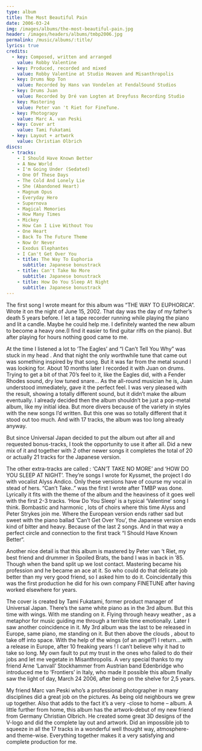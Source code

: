 ```yaml
---
type: album
title: The Most Beautiful Pain
date: 2006-03-24
img: /images/albums/the-most-beautiful-pain.jpg
header: /images/headers/albums/tmbp2006.jpg
permalink: /music/albums/:title/
lyrics: true
credits:
  - key: Composed, written and arranged
    value: Robby Valentine
  - key: Produced, recorded and mixed
    value: Robby Valentine at Studio Heaven and Misanthropolis
  - key: Drums Nop Ton
    value: Recorded by Hans van Vondelen at FendalSound Studios
  - key: Drums Juan
    value: Recorded by Dré van Logten at Dreyfuss Recording Studio
  - key: Mastering
    value: Peter van 't Riet for FineTune.
  - key: Photograpy
    value: Marc A. van Peski
  - key: Cover art
    value: Tami Fukatami
  - key: Layout + artwork
    value: Christian Olbrich                
discs:
  - tracks:
    - I Should Have Known Better
    - A New World
    - I'm Going Under (Sedated)
    - One Of These Days
    - The Cold And Lonely Lie
    - She (Abandoned Heart)
    - Magnum Opus
    - Everyday Hero
    - Supernova
    - Magical Memories
    - How Many Times
    - Mickey
    - How Can I Live Without You
    - One Heart
    - Back To The Future Theme
    - Now Or Never
    - Exodus Elephantes
    - I Can't Get Over You
    - title: The Way To Euphoria
      subtitle: Japanese bonustrack
    - title: Can't Take No More
      subtitle: Japanese bonustrack
    - title: How Do You Sleep At Night
      subtitle: Japanese bonustrack
---
```


The first song I wrote meant for this album was “THE WAY TO EUPHORICA”.
Wrote it on the night of June 15, 2002. That day was the day of my father’s death 5 years before. I let a tape recorder running while playing the piano and lit a candle. Maybe he could help me. I definitely wanted the new album to become a heavy one.(I find it easier to find guitar riffs on the piano).
But after playing for hours nothing good came to me.

At the time I listened a lot to ‘The Eagles’ and “I Can’t Tell You Why” was stuck in my head . And that night the only worthwhile tune that came out was something inspired by that song. But it was far from the metal sound I was looking for. About 10 months later I recorded it with Juan on drums. Trying to get a bit of that 70’s feel to it, like the Eagles did, with a Fender Rhodes sound, dry low tuned snare… As the all-round musician he is, Juan understood immediately, gave it the perfect feel. I was very pleased with the result, showing a totally different sound, but it didn’t make the album eventually. I already decided then the album shouldn’t be just a pop-metal album, like my initial idea. But more divers because of the variety in styles with the new songs I’d written. But this one was so totally different that it stood out too much. And with 17 tracks, the album was too long already anyway.

But since Universal Japan decided to put the album out after all and requested bonus-tracks, I took the opportunity to use it after all. Did a new mix of it and together with 2 other newer songs it completes the total of 20 or actually 21 tracks for the Japanese version.

The other extra-tracks are called : ‘CAN’T TAKE NO MORE’ and ‘HOW DO YOU SLEEP AT NIGHT’. They’re songs I wrote for Kyssmet, the project I do with vocalist Alyss Andico. Only these versions have of course my vocal in stead of hers. “Can’t Take..” was the first I wrote after TMBP was done. Lyrically it fits with the theme of the album and the heaviness of it goes well with the first 2-3 tracks. ‘How Do You Sleep’ is a typical ‘Valentine’ song I think. Bombastic and harmonic , lots of choirs where this time Alyss and Peter Strykes join me. Where the European version ends rather sad but sweet with the piano ballad ‘Can’t Get Over You’, the Japanese version ends kind of bitter and heavy. Because of the last 2 songs. And in that way a perfect circle and connection to the first track “I Should Have Known Better“.

Another nice detail is that this album is mastered by Peter van ‘t Riet,
my best friend and drummer in Spoiled Brats, the band I was in back in ’85. Though when the band split up we lost contact.
Mastering became his profession and he became an ace at it. So who could do that delicate job better than my very good friend, so I asked him to do it. Coincidentally this was the first production he did for his own company FINETUNE after having worked elsewhere for years.

The cover is created by Tami Fukatami, former product manager of Universal Japan.
There’s the same white piano as in the 3rd album. But this time with wings. With me standing on it. Flying through heavy weather , as a metaphor for music guiding me through a terrible time emotionally. Later I saw another coincidence in it. My 3rd album was the last to be released in Europe, same piano, me standing on it. But then above the clouds , about to take off into space. With the help of the wings (of an angel?) I return….with a release in Europe, after 10 freaking years ! I can’t believe why it had to take so long. My own fault to put my trust in the ones who failed to do their jobs and let me vegetate in Misanthropolis.
A very special thanks to my friend Arne ‘Lanvall’ Stockhammer from Austrian band Edenbridge who introduced me to ‘Frontiers’ in Italy, who made it possible this album finally saw the light of day, March 24 2006, after being on the shelve for 2,5 years.

My friend Marc van Peski who’s a professional photographer in many disciplines did a great job on the pictures. As being old neighbours we grew up together. Also that adds to the fact it’s a very -close to home – album. A little further from home, this album has the artwork-debut of my new friend from Germany Christian Olbrich. He created some great 3D designs of the V-logo and did the complete lay out and artwork. Did an impossible job to squeeze in all the 17 tracks in a wonderful well thought way, atmosphere-and theme-wise.
Everything together makes it a very satisfying and complete production for me.